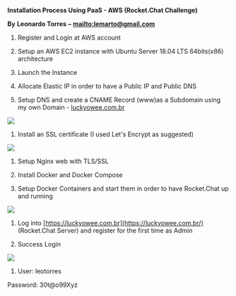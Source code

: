**Installation Process Using PaaS - AWS (Rocket.Chat Challenge)**

**By**  **Leonardo Torres**  **–** [**mailto:lemarto@gmail.com**](mailto:lemarto@gmail.com)

1. Register and Login at AWS account

1. Setup an AWS EC2 instance with Ubuntu Server 18.04 LTS 64bits(x86) architecture
2. Launch the Instance

1. Allocate Elastic IP in order to have a Public IP and Public DNS

1. Setup DNS and create a CNAME Record (www)as a Subdomain using my own Domain - [luckyowee.com.br](https://luckyowee.com.br/)

![](RackMultipart20210617-4-qlwucg_html_9e032d3393fba4ec.png)

1. Install an SSL certificate (I used Let&#39;s Encrypt as suggested)

![](RackMultipart20210617-4-qlwucg_html_a282a199a366886e.png)

1. Setup Nginx web with TLS/SSL

1. Install Docker and Docker Compose

1. Setup Docker Containers and start them in order to have Rocket.Chat up and running

![](https://prnt.sc/15py01h)

1. Log into [https://luckyowee.com.br](https://luckyowee.com.br/) (Rocket.Chat Server) and register for the first time as Admin

1. Success Login

![](RackMultipart20210617-4-qlwucg_html_7aa057ff7724ef27.png)

1. User: leotorres

Password: 30t@o99Xyz
